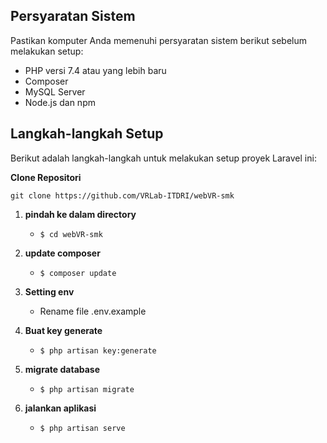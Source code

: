 
## Persyaratan Sistem

Pastikan komputer Anda memenuhi persyaratan sistem berikut sebelum melakukan setup:

- PHP versi 7.4 atau yang lebih baru
- Composer
- MySQL Server
- Node.js dan npm

## Langkah-langkah Setup

Berikut adalah langkah-langkah untuk melakukan setup proyek Laravel ini:

 **Clone Repositori**

`git clone https://github.com/VRLab-ITDRI/webVR-smk`

1. **pindah ke dalam directory**
   - `$ cd webVR-smk`

2. **update composer**
   - `$ composer update`

3. **Setting env**
   - Rename file .env.example

4. **Buat key generate**
   - `$ php artisan key:generate`

5. **migrate database**
   - `$ php artisan migrate`

6. **jalankan aplikasi**
   - `$ php artisan serve`


